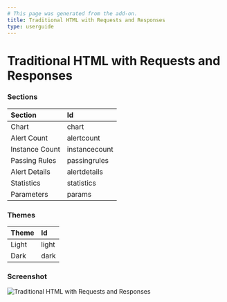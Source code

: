 ```yaml
---
# This page was generated from the add-on.
title: Traditional HTML with Requests and Responses
type: userguide
---
```


# Traditional HTML with Requests and Responses

### Sections

| Section        | Id            |
|:---------------|:--------------|
| Chart          | chart         |
| Alert Count    | alertcount    |
| Instance Count | instancecount |
| Passing Rules  | passingrules  |
| Alert Details  | alertdetails  |
| Statistics     | statistics    |
| Parameters     | params        |

### Themes

| Theme | Id    |
|:------|:------|
| Light | light |
| Dark  | dark  |

### Screenshot

![Traditional HTML with Requests and Responses](/docs/desktop/addons/report-generation/images/report-traditional-html-plus.png)
